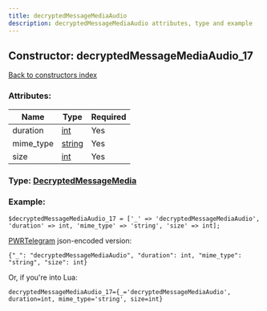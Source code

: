 ```yaml
---
title: decryptedMessageMediaAudio
description: decryptedMessageMediaAudio attributes, type and example
---
```

## Constructor: decryptedMessageMediaAudio\_17  
[Back to constructors index](index.md)



### Attributes:

| Name     |    Type       | Required |
|----------|---------------|----------|
|duration|[int](../types/int.md) | Yes|
|mime\_type|[string](../types/string.md) | Yes|
|size|[int](../types/int.md) | Yes|



### Type: [DecryptedMessageMedia](../types/DecryptedMessageMedia.md)


### Example:

```
$decryptedMessageMediaAudio_17 = ['_' => 'decryptedMessageMediaAudio', 'duration' => int, 'mime_type' => 'string', 'size' => int];
```  

[PWRTelegram](https://pwrtelegram.xyz) json-encoded version:

```
{"_": "decryptedMessageMediaAudio", "duration": int, "mime_type": "string", "size": int}
```


Or, if you're into Lua:  


```
decryptedMessageMediaAudio_17={_='decryptedMessageMediaAudio', duration=int, mime_type='string', size=int}

```


